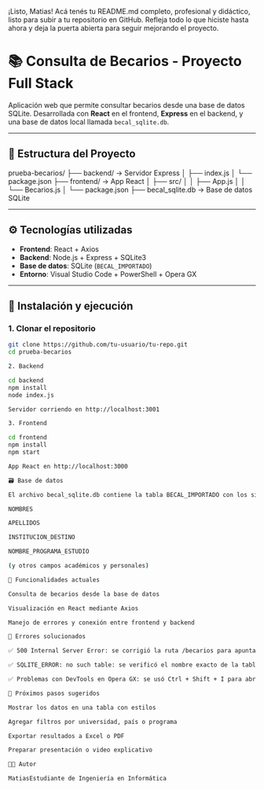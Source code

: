 ¡Listo, Matias! Acá tenés tu README.md completo, profesional y didáctico, listo para subir a tu repositorio en GitHub. Refleja todo lo que hiciste hasta ahora y deja la puerta abierta para seguir mejorando el proyecto.

# 📚 Consulta de Becarios - Proyecto Full Stack

Aplicación web que permite consultar becarios desde una base de datos SQLite. Desarrollada con **React** en el frontend, **Express** en el backend, y una base de datos local llamada `becal_sqlite.db`.

---

## 🧩 Estructura del Proyecto


prueba-becarios/ ├── backend/              → Servidor Express │   ├── index.js │   └── package.json ├── frontend/             → App React │   ├── src/ │   │   ├── App.js │   │   └── Becarios.js │   └── package.json ├── becal_sqlite.db       → Base de datos SQLite


---

## ⚙️ Tecnologías utilizadas

- **Frontend**: React + Axios
- **Backend**: Node.js + Express + SQLite3
- **Base de datos**: SQLite (`BECAL_IMPORTADO`)
- **Entorno**: Visual Studio Code + PowerShell + Opera GX

---

## 🚀 Instalación y ejecución

### 1. Clonar el repositorio

```bash
git clone https://github.com/tu-usuario/tu-repo.git
cd prueba-becarios

2. Backend

cd backend
npm install
node index.js

Servidor corriendo en http://localhost:3001

3. Frontend

cd frontend
npm install
npm start

App React en http://localhost:3000

🗃️ Base de datos

El archivo becal_sqlite.db contiene la tabla BECAL_IMPORTADO con los siguientes campos relevantes:

NOMBRES

APELLIDOS

INSTITUCION_DESTINO

NOMBRE_PROGRAMA_ESTUDIO

(y otros campos académicos y personales)

🧠 Funcionalidades actuales

Consulta de becarios desde la base de datos

Visualización en React mediante Axios

Manejo de errores y conexión entre frontend y backend

🧪 Errores solucionados

✅ 500 Internal Server Error: se corrigió la ruta /becarios para apuntar a la tabla real BECAL_IMPORTADO

✅ SQLITE_ERROR: no such table: se verificó el nombre exacto de la tabla

✅ Problemas con DevTools en Opera GX: se usó Ctrl + Shift + I para abrir la consola

📌 Próximos pasos sugeridos

Mostrar los datos en una tabla con estilos

Agregar filtros por universidad, país o programa

Exportar resultados a Excel o PDF

Preparar presentación o video explicativo

👨‍💻 Autor

MatiasEstudiante de Ingeniería en Informática